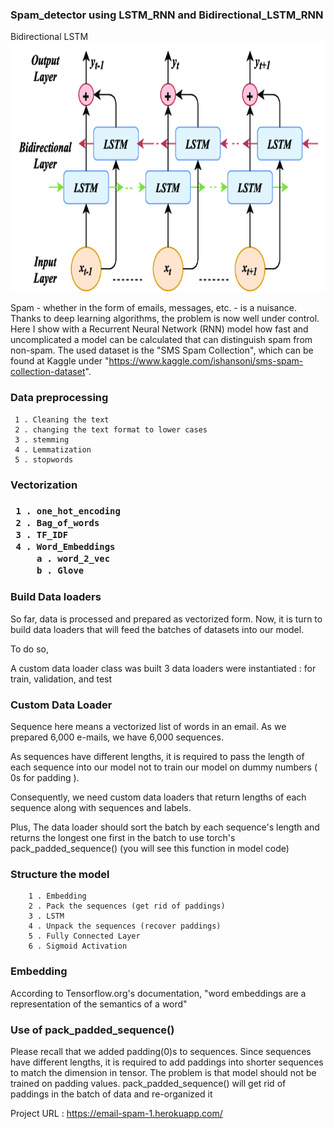 <h3> Spam_detector using LSTM_RNN and Bidirectional_LSTM_RNN</h3>
Bidirectional LSTM

<img src="/images/1.png" width="700" height="400">

Spam - whether in the form of emails, messages, etc. - is a nuisance. Thanks to deep learning algorithms, the problem is now well under control. Here I show with a Recurrent Neural Network (RNN) model how fast and uncomplicated a model can be calculated that can distinguish spam from non-spam. The used dataset is the "SMS Spam Collection", which can be found at Kaggle under "https://www.kaggle.com/ishansoni/sms-spam-collection-dataset".


<h3>  Data preprocessing </h3>
 
     1 . Cleaning the text 
     2 . changing the text format to lower cases
     3 . stemming 
     4 . Lemmatization
     5 . stopwords
     
<h3> Vectorization <h3>
   
     1 . one_hot_encoding
     2 . Bag_of_words
     3 . TF_IDF
     4 . Word_Embeddings
         a . word_2_vec
         b . Glove 

 <h3>  Build Data loaders </h3>
 So far, data is processed and prepared as vectorized form.
 Now, it is turn to build data loaders that will feed the batches of datasets into our model.

 To do so,

 A custom data loader class was built
 3 data loaders were instantiated : for train, validation, and test
 
 <h3>  Custom Data Loader </h3>
  Sequence here means a vectorized list of words in an email.
 As we prepared 6,000 e-mails, we have 6,000 sequences.

 As sequences have different lengths, it is required to pass the length of each sequence into our model not to train our model on dummy numbers ( 0s for padding ).

 Consequently, we need custom data loaders that return lengths of each sequence along with sequences and labels.

 Plus, The data loader should sort the batch by each sequence's length and returns the longest one first in the batch to use torch's pack_padded_sequence() (you will see this     function in model code)
 
 <h3>   Structure the model </h3>
       
        1 . Embedding
        2 . Pack the sequences (get rid of paddings)
        3 . LSTM
        4 . Unpack the sequences (recover paddings)
        5 . Fully Connected Layer
        6 . Sigmoid Activation
 

 <h3>  Embedding </h3>
According to Tensorflow.org's documentation, "word embeddings are a representation of the semantics of a word"
 
<br> 
<h3> Use of pack_padded_sequence() </h3>
  Please recall that we added padding(0)s to sequences. Since sequences have different lengths, it is required to add paddings into shorter sequences to match the dimension in     tensor. The problem is that model should not be trained on padding values. pack_padded_sequence() will get rid of paddings in the batch of data and re-organized it

 
<br>
 

Project URL : https://email-spam-1.herokuapp.com/
